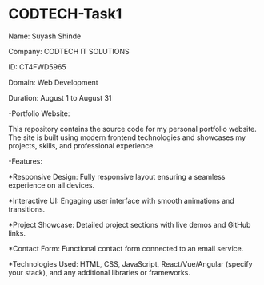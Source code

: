 # CODTECH-Task1

Name: Suyash Shinde

Company: CODTECH IT SOLUTIONS

ID: CT4FWD5965

Domain: Web Development

Duration: August 1 to August 31


-Portfolio Website:

 This repository contains the source code for my personal portfolio website. The site is built using modern frontend technologies and showcases my projects, skills, and professional experience.

-Features:

*Responsive Design: Fully responsive layout ensuring a seamless experience on all devices.

*Interactive UI: Engaging user interface with smooth animations and transitions.

*Project Showcase: Detailed project sections with live demos and GitHub links.

*Contact Form: Functional contact form connected to an email service.

*Technologies Used: HTML, CSS, JavaScript, React/Vue/Angular (specify your stack), and any additional libraries or frameworks.
